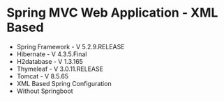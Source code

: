 # Spring MVC Web Application - XML Based

* Spring Framework - V 5.2.9.RELEASE
* Hibernate - V 4.3.5.Final
* H2database - V 1.3.165
* Thymeleaf - V 3.0.11.RELEASE
* Tomcat - V 8.5.65
* XML Based Spring Configuration
* Without Springboot

